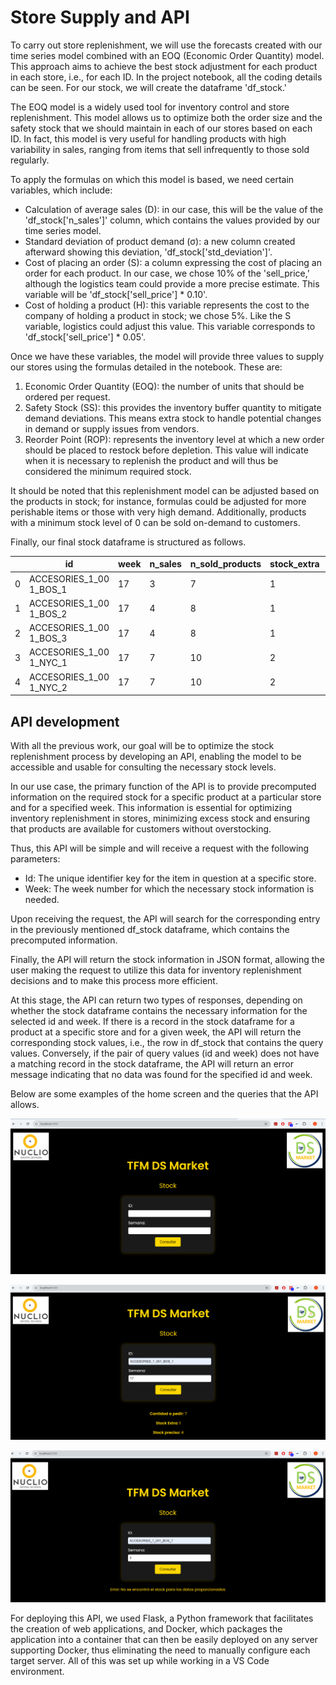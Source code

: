 # Store Supply and API
To carry out store replenishment, we will use the forecasts created with our time series model combined with an EOQ (Economic Order Quantity) model. This approach aims to achieve the best stock adjustment for each product in each store, i.e., for each ID. In the project notebook, all the coding details can be seen. For our stock, we will create the dataframe 'df_stock.'

The EOQ model is a widely used tool for inventory control and store replenishment. This model allows us to optimize both the order size and the safety stock that we should maintain in each of our stores based on each ID. In fact, this model is very useful for handling products with high variability in sales, ranging from items that sell infrequently to those sold regularly.

To apply the formulas on which this model is based, we need certain variables, which include:

- Calculation of average sales (D): in our case, this will be the value of the 'df_stock['n_sales']' column, which contains the values provided by our time series model.
- Standard deviation of product demand (σ): a new column created afterward showing this deviation, 'df_stock['std_deviation']'.
- Cost of placing an order (S): a column expressing the cost of placing an order for each product. In our case, we chose 10% of the 'sell_price,' although the logistics team could provide a more precise estimate. This variable will be 'df_stock['sell_price'] * 0.10'.
- Cost of holding a product (H): this variable represents the cost to the company of holding a product in stock; we chose 5%. Like the S variable, logistics could adjust this value. This variable corresponds to 'df_stock['sell_price'] * 0.05'.

Once we have these variables, the model will provide three values to supply our stores using the formulas detailed in the notebook. These are:

1. Economic Order Quantity (EOQ): the number of units that should be ordered per request.
2. Safety Stock (SS): this provides the inventory buffer quantity to mitigate demand deviations. This means extra stock to handle potential changes in demand or supply issues from vendors.
3. Reorder Point (ROP): represents the inventory level at which a new order should be placed to restock before depletion. This value will indicate when it is necessary to replenish the product and will thus be considered the minimum required stock.

It should be noted that this replenishment model can be adjusted based on the products in stock; for instance, formulas could be adjusted for more perishable items or those with very high demand. Additionally, products with a minimum stock level of 0 can be sold on-demand to customers.

Finally, our final stock dataframe is structured as follows.

| | id   | week | n_sales | n_sold_products | stock_extra | stock_required |
|-------------|------------|------------|------------|------------|------------|------------|
|0| ACCESORIES_1_00 1_BOS_1  | 17  | 3  | 7  | 1  | 4  |
|1| ACCESORIES_1_00 1_BOS_2  | 17  | 4  | 8  | 1  | 5 |
|2| ACCESORIES_1_00 1_BOS_3  | 17  | 4  | 8 | 1  | 5  |
|3| ACCESORIES_1_00 1_NYC_1  | 17  | 7  | 10  | 2 | 8  |
|4| ACCESORIES_1_00 1_NYC_2  | 17  | 7  | 10  | 2  | 8  |

## API development
With all the previous work, our goal will be to optimize the stock replenishment process by developing an API, enabling the model to be accessible and usable for consulting the necessary stock levels.

In our use case, the primary function of the API is to provide precomputed information on the required stock for a specific product at a particular store and for a specified week. This information is essential for optimizing inventory replenishment in stores, minimizing excess stock and ensuring that products are available for customers without overstocking.

Thus, this API will be simple and will receive a request with the following parameters:

- Id: The unique identifier key for the item in question at a specific store.
- Week: The week number for which the necessary stock information is needed.
  
Upon receiving the request, the API will search for the corresponding entry in the previously mentioned df_stock dataframe, which contains the precomputed information.

Finally, the API will return the stock information in JSON format, allowing the user making the request to utilize this data for inventory replenishment decisions and to make this process more efficient.

At this stage, the API can return two types of responses, depending on whether the stock dataframe contains the necessary information for the selected id and week. If there is a record in the stock dataframe for a product at a specific store and for a given week, the API will return the corresponding stock values, i.e., the row in df_stock that contains the query values. Conversely, if the pair of query values (id and week) does not have a matching record in the stock dataframe, the API will return an error message indicating that no data was found for the specified id and week.

Below are some examples of the home screen and the queries that the API allows.

<p align="center">
    <img src="images/image_29.png" alt="Global Vision" width="600" />
</p>

<p align="center">
    <img src="images/image_30.png" alt="Global Vision" width="600" />
</p>

<p align="center">
    <img src="images/image_31.png" alt="Global Vision" width="600" />
</p>

For deploying this API, we used Flask, a Python framework that facilitates the creation of web applications, and Docker, which packages the application into a container that can then be easily deployed on any server supporting Docker, thus eliminating the need to manually configure each target server. All of this was set up while working in a VS Code environment.
